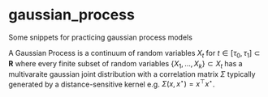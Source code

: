 # gaussian_process

Some snippets for practicing gaussian process models

A Gaussian Process is a continuum of random variables $X_t$ for
$t\in[\tau_0, \tau_1]\subset \mathbf{R}$ where every finite subset of random variables
$\{X_1,\dots,X_k\} \subset X_t$ has a multivaraite gaussian joint distribution
with a correlation matrix $\Sigma$ typically generated by a distance-sensitive
kernel e.g. $\Sigma(x,x^\star) = x^\top x^\star$.
